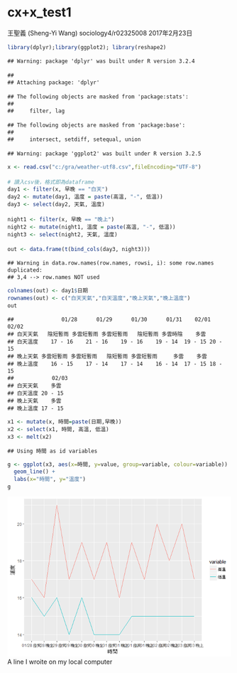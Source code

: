 cx+x\_test1
================
王聖義 (Sheng-Yi Wang) sociology4/r02325008
2017年2月23日

``` r
library(dplyr);library(ggplot2); library(reshape2)
```

    ## Warning: package 'dplyr' was built under R version 3.2.4

    ## 
    ## Attaching package: 'dplyr'

    ## The following objects are masked from 'package:stats':
    ## 
    ##     filter, lag

    ## The following objects are masked from 'package:base':
    ## 
    ##     intersect, setdiff, setequal, union

    ## Warning: package 'ggplot2' was built under R version 3.2.5

``` r
x <- read.csv("c:/gra/weather-utf8.csv",fileEncoding="UTF-8")

# 讀入csv後，格式即為dataframe
day1 <- filter(x, 早晚 == "白天")
day2 <- mutate(day1, 溫度 = paste(高溫, "-", 低溫))
day3 <- select(day2, 天氣, 溫度)

night1 <- filter(x, 早晚 == "晚上")
night2 <- mutate(night1, 溫度 = paste(高溫, "-", 低溫))
night3 <- select(night2, 天氣, 溫度)

out <- data.frame(t(bind_cols(day3, night3)))
```

    ## Warning in data.row.names(row.names, rowsi, i): some row.names duplicated:
    ## 3,4 --> row.names NOT used

``` r
colnames(out) <- day1$日期
rownames(out) <- c("白天天氣","白天溫度","晚上天氣","晚上溫度")
out
```

    ##               01/28      01/29      01/30      01/31    02/01   02/02
    ## 白天天氣   陰短暫雨 多雲短暫雨 多雲短暫雨   陰短暫雨 多雲時陰    多雲
    ## 白天溫度    17 - 16    21 - 16    19 - 16    19 - 14  19 - 15 20 - 15
    ## 晚上天氣 多雲短暫雨 多雲短暫雨   陰短暫雨 多雲短暫雨     多雲    多雲
    ## 晚上溫度    16 - 15    17 - 14    17 - 14    16 - 14  17 - 15 18 - 15
    ##            02/03
    ## 白天天氣    多雲
    ## 白天溫度 20 - 15
    ## 晚上天氣    多雲
    ## 晚上溫度 17 - 15

``` r
x1 <- mutate(x, 時間=paste(日期,早晚))
x2 <- select(x1, 時間, 高溫, 低溫)
x3 <- melt(x2)
```

    ## Using 時間 as id variables

``` r
g <- ggplot(x3, aes(x=時間, y=value, group=variable, colour=variable)) + 
  geom_line() + 
  labs(x="時間", y="溫度") 
g
```

![](test1_files/figure-markdown_github/unnamed-chunk-3-1.png)
A line I wroite on my local computer
